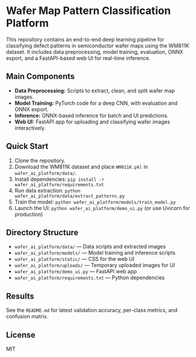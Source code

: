 # Wafer Map Pattern Classification Platform

This repository contains an end-to-end deep learning pipeline for classifying defect patterns in semiconductor wafer maps using the WM811K dataset. It includes data preprocessing, model training, evaluation, ONNX export, and a FastAPI-based web UI for real-time inference.

## Main Components
- **Data Preprocessing:** Scripts to extract, clean, and split wafer map images.
- **Model Training:** PyTorch code for a deep CNN, with evaluation and ONNX export.
- **Inference:** ONNX-based inference for batch and UI predictions.
- **Web UI:** FastAPI app for uploading and classifying wafer images interactively.

## Quick Start
1. Clone the repository.
2. Download the WM811K dataset and place `WM811K.pkl` in `wafer_ai_platform/data/`.
3. Install dependencies: `pip install -r wafer_ai_platform/requirements.txt`
4. Run data extraction: `python wafer_ai_platform/data/extract_patterns.py`
5. Train the model: `python wafer_ai_platform/models/train_model.py`
6. Launch the UI: `python wafer_ai_platform/demo_ui.py` (or use Uvicorn for production)

## Directory Structure
- `wafer_ai_platform/data/` — Data scripts and extracted images
- `wafer_ai_platform/models/` — Model training and inference scripts
- `wafer_ai_platform/static/` — CSS for the web UI
- `wafer_ai_platform/uploads/` — Temporary uploaded images for UI
- `wafer_ai_platform/demo_ui.py` — FastAPI web app
- `wafer_ai_platform/requirements.txt` — Python dependencies

## Results
See the `README.md` for latest validation accuracy, per-class metrics, and confusion matrix.

## License
MIT
